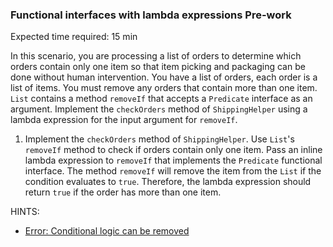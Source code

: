 ### Functional interfaces with lambda expressions Pre-work

Expected time required: 15 min

In this scenario, you are processing a list of orders to determine which orders contain only one item so that item
picking and packaging can be done without human intervention. You have a list of orders, each order is a list of items. 
You must remove any orders that contain more than one item. `List` contains a method `removeIf` that accepts a 
`Predicate` interface as an argument. Implement the `checkOrders` method of `ShippingHelper` using a lambda expression 
for the input argument for `removeIf`.

1. Implement the `checkOrders` method of `ShippingHelper`. Use `List`'s `removeIf` method to check if orders contain 
only one item. Pass an inline lambda expression to `removeIf` that implements the `Predicate` functional interface. The 
method `removeIf` will remove the item from the `List` if the condition evaluates to `true`. Therefore, the lambda 
expression should return `true` if the order has more than one item.

HINTS:
* [Error: Conditional logic can be removed](./hints/hint-01.md)

